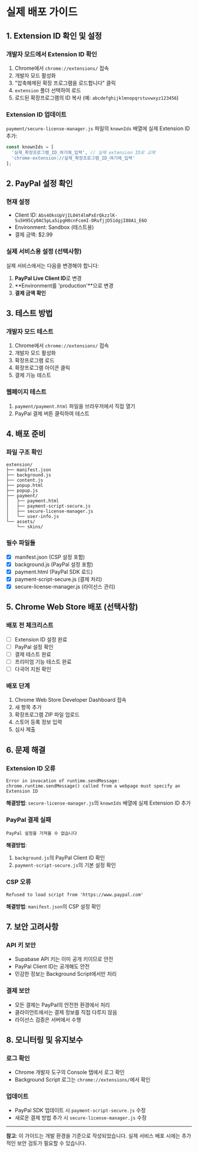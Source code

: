 # 실제 배포 가이드

## 1. Extension ID 확인 및 설정

### 개발자 모드에서 Extension ID 확인
1. Chrome에서 `chrome://extensions/` 접속
2. 개발자 모드 활성화
3. "압축해제된 확장 프로그램을 로드합니다" 클릭
4. `extension` 폴더 선택하여 로드
5. 로드된 확장프로그램의 ID 복사 (예: `abcdefghijklmnopqrstuvwxyz123456`)

### Extension ID 업데이트
`payment/secure-license-manager.js` 파일의 `knownIds` 배열에 실제 Extension ID 추가:

```javascript
const knownIds = [
  '실제_확장프로그램_ID_여기에_입력', // 실제 extension ID로 교체
  'chrome-extension://실제_확장프로그램_ID_여기에_입력'
];
```

## 2. PayPal 설정 확인

### 현재 설정
- Client ID: `Abs4OksUpVjIL04t4lmPxErQkzzlK-5u5H95Cy0AC5pLa5ipgH8cnFcemI-DRufjjD51dgjI88A1_E6O`
- Environment: Sandbox (테스트용)
- 결제 금액: $2.99

### 실제 서비스용 설정 (선택사항)
실제 서비스에서는 다음을 변경해야 합니다:

1. **PayPal Live Client ID**로 변경
2. **Environment를 'production'**으로 변경
3. **결제 금액 확인**

## 3. 테스트 방법

### 개발자 모드 테스트
1. Chrome에서 `chrome://extensions/` 접속
2. 개발자 모드 활성화
3. 확장프로그램 로드
4. 확장프로그램 아이콘 클릭
5. 결제 기능 테스트

### 웹페이지 테스트
1. `payment/payment.html` 파일을 브라우저에서 직접 열기
2. PayPal 결제 버튼 클릭하여 테스트

## 4. 배포 준비

### 파일 구조 확인
```
extension/
├── manifest.json
├── background.js
├── content.js
├── popup.html
├── popup.js
├── payment/
│   ├── payment.html
│   ├── payment-script-secure.js
│   ├── secure-license-manager.js
│   └── user-info.js
└── assets/
    └── skins/
```

### 필수 파일들
- [x] manifest.json (CSP 설정 포함)
- [x] background.js (PayPal 설정 포함)
- [x] payment.html (PayPal SDK 로드)
- [x] payment-script-secure.js (결제 처리)
- [x] secure-license-manager.js (라이선스 관리)

## 5. Chrome Web Store 배포 (선택사항)

### 배포 전 체크리스트
- [ ] Extension ID 설정 완료
- [ ] PayPal 설정 확인
- [ ] 결제 테스트 완료
- [ ] 프리미엄 기능 테스트 완료
- [ ] 다국어 지원 확인

### 배포 단계
1. Chrome Web Store Developer Dashboard 접속
2. 새 항목 추가
3. 확장프로그램 ZIP 파일 업로드
4. 스토어 등록 정보 입력
5. 심사 제출

## 6. 문제 해결

### Extension ID 오류
```
Error in invocation of runtime.sendMessage: chrome.runtime.sendMessage() called from a webpage must specify an Extension ID
```
**해결방법**: `secure-license-manager.js`의 `knownIds` 배열에 실제 Extension ID 추가

### PayPal 결제 실패
```
PayPal 설정을 가져올 수 없습니다
```
**해결방법**: 
1. `background.js`의 PayPal Client ID 확인
2. `payment-script-secure.js`의 기본 설정 확인

### CSP 오류
```
Refused to load script from 'https://www.paypal.com'
```
**해결방법**: `manifest.json`의 CSP 설정 확인

## 7. 보안 고려사항

### API 키 보안
- Supabase API 키는 이미 공개 키이므로 안전
- PayPal Client ID는 공개해도 안전
- 민감한 정보는 Background Script에서만 처리

### 결제 보안
- 모든 결제는 PayPal의 안전한 환경에서 처리
- 클라이언트에서는 결제 정보를 직접 다루지 않음
- 라이선스 검증은 서버에서 수행

## 8. 모니터링 및 유지보수

### 로그 확인
- Chrome 개발자 도구의 Console 탭에서 로그 확인
- Background Script 로그는 `chrome://extensions/`에서 확인

### 업데이트
- PayPal SDK 업데이트 시 `payment-script-secure.js` 수정
- 새로운 결제 방법 추가 시 `secure-license-manager.js` 수정

---

**참고**: 이 가이드는 개발 환경을 기준으로 작성되었습니다. 실제 서비스 배포 시에는 추가적인 보안 검토가 필요할 수 있습니다. 